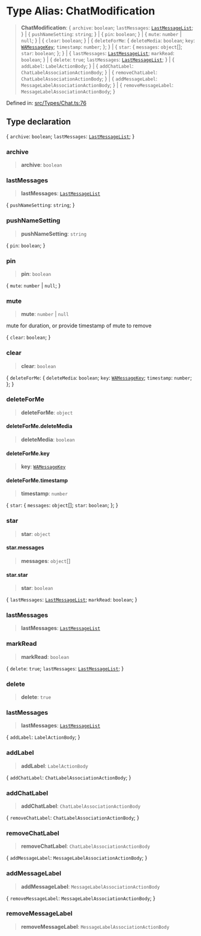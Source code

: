 # Type Alias: ChatModification

> **ChatModification**: \{ `archive`: `boolean`; `lastMessages`: [`LastMessageList`](LastMessageList.md); \} \| \{ `pushNameSetting`: `string`; \} \| \{ `pin`: `boolean`; \} \| \{ `mute`: `number` \| `null`; \} \| \{ `clear`: `boolean`; \} \| \{ `deleteForMe`: \{ `deleteMedia`: `boolean`; `key`: [`WAMessageKey`](WAMessageKey.md); `timestamp`: `number`; \}; \} \| \{ `star`: \{ `messages`: `object`[]; `star`: `boolean`; \}; \} \| \{ `lastMessages`: [`LastMessageList`](LastMessageList.md); `markRead`: `boolean`; \} \| \{ `delete`: `true`; `lastMessages`: [`LastMessageList`](LastMessageList.md); \} \| \{ `addLabel`: `LabelActionBody`; \} \| \{ `addChatLabel`: `ChatLabelAssociationActionBody`; \} \| \{ `removeChatLabel`: `ChatLabelAssociationActionBody`; \} \| \{ `addMessageLabel`: `MessageLabelAssociationActionBody`; \} \| \{ `removeMessageLabel`: `MessageLabelAssociationActionBody`; \}

Defined in: [src/Types/Chat.ts:76](https://github.com/Fokusdotid/Baileys/blob/f4c7971f59af0b012f8de667e7a21ae12f7bbf19/src/Types/Chat.ts#L76)

## Type declaration

\{ `archive`: `boolean`; `lastMessages`: [`LastMessageList`](LastMessageList.md); \}

### archive

> **archive**: `boolean`

### lastMessages

> **lastMessages**: [`LastMessageList`](LastMessageList.md)

\{ `pushNameSetting`: `string`; \}

### pushNameSetting

> **pushNameSetting**: `string`

\{ `pin`: `boolean`; \}

### pin

> **pin**: `boolean`

\{ `mute`: `number` \| `null`; \}

### mute

> **mute**: `number` \| `null`

mute for duration, or provide timestamp of mute to remove

\{ `clear`: `boolean`; \}

### clear

> **clear**: `boolean`

\{ `deleteForMe`: \{ `deleteMedia`: `boolean`; `key`: [`WAMessageKey`](WAMessageKey.md); `timestamp`: `number`; \}; \}

### deleteForMe

> **deleteForMe**: `object`

#### deleteForMe.deleteMedia

> **deleteMedia**: `boolean`

#### deleteForMe.key

> **key**: [`WAMessageKey`](WAMessageKey.md)

#### deleteForMe.timestamp

> **timestamp**: `number`

\{ `star`: \{ `messages`: `object`[]; `star`: `boolean`; \}; \}

### star

> **star**: `object`

#### star.messages

> **messages**: `object`[]

#### star.star

> **star**: `boolean`

\{ `lastMessages`: [`LastMessageList`](LastMessageList.md); `markRead`: `boolean`; \}

### lastMessages

> **lastMessages**: [`LastMessageList`](LastMessageList.md)

### markRead

> **markRead**: `boolean`

\{ `delete`: `true`; `lastMessages`: [`LastMessageList`](LastMessageList.md); \}

### delete

> **delete**: `true`

### lastMessages

> **lastMessages**: [`LastMessageList`](LastMessageList.md)

\{ `addLabel`: `LabelActionBody`; \}

### addLabel

> **addLabel**: `LabelActionBody`

\{ `addChatLabel`: `ChatLabelAssociationActionBody`; \}

### addChatLabel

> **addChatLabel**: `ChatLabelAssociationActionBody`

\{ `removeChatLabel`: `ChatLabelAssociationActionBody`; \}

### removeChatLabel

> **removeChatLabel**: `ChatLabelAssociationActionBody`

\{ `addMessageLabel`: `MessageLabelAssociationActionBody`; \}

### addMessageLabel

> **addMessageLabel**: `MessageLabelAssociationActionBody`

\{ `removeMessageLabel`: `MessageLabelAssociationActionBody`; \}

### removeMessageLabel

> **removeMessageLabel**: `MessageLabelAssociationActionBody`
